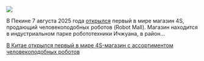 <!--2025-08-12 13:51:04-->
<div class="yb">
  <div class="rss habr"><img src="https://habrastorage.org/getpro/habr/upload_files/f6c/309/35b/f6c30935bd23985a802126996aaf00b3.webp" /><p>В&nbsp;Пекине 7&nbsp;августа 2025&nbsp;года <a href="https://apnews.com/photo-gallery/china-beijing-humanoid-robot-store-c9fb9f2880084b2cd6c5eda638d019fa" rel="noopener noreferrer nofollow">открылся</a> первый в&nbsp;мире магазин 4S, продающий человекоподобных роботов (Robot Mall). Магазин находится в&nbsp;индустриальном парке робототехники Ичжуана, в&nbsp;район... <p class="titl"><a href="https://habr.com/ru/news/936408/?utm_source=habrahabr&utm_medium=rss&utm_campaign=936408">В Китае открылся первый в мире 4S-магазин с ассортиментом человекоподобных роботов</a></p></div>
</div>
